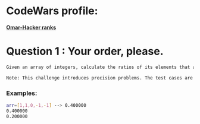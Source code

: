 # CodeWars profile:

**[Omar-Hacker ranks](https://www.codewars.com/users/omar-aq/completed_solutions)**

# Question 1 : Your order, please.

```sh
Given an array of integers, calculate the ratios of its elements that are positive, negative, and zero. Print the decimal value of each fraction on a new line with 6 places after the decimal.

Note: This challenge introduces precision problems. The test cases are scaled to six decimal places, though answers with absolute error of up to 10<sup>-4</sup> are acceptable.
```

### Examples:

```sh
arr=[1,1,0,-1,-1] --> 0.400000
0.400000
0.200000
```
